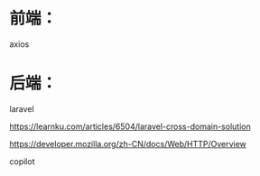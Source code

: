 # 前端：

axios







# 后端：

laravel



https://learnku.com/articles/6504/laravel-cross-domain-solution

https://developer.mozilla.org/zh-CN/docs/Web/HTTP/Overview

copilot